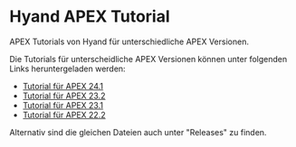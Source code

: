 # Hyand APEX Tutorial
APEX Tutorials von Hyand für unterschiedliche APEX Versionen.

Die Tutorials für unterscheidliche APEX Versionen können unter folgenden Links heruntergeladen werden:
- [Tutorial für APEX 24.1](https://github.com/mt-ag/apex-tutorial/releases/download/v24.1/APEX.24.1.Tutorial.zip)
- [Tutorial für APEX 23.2](https://github.com/mt-ag/apex-tutorial/releases/download/v23.2/APEX.23.2.Tutorial.zip)
- [Tutorial für APEX 23.1](https://github.com/mt-ag/apex-tutorial/releases/download/v23.1/APEX.23.1.Tutorial.zip)
- [Tutorial für APEX 22.2](https://github.com/mt-ag/apex-tutorial/releases/download/v22.2/Apex_Tutorial_22.2.zip)

Alternativ sind die gleichen Dateien auch unter "Releases" zu finden.
